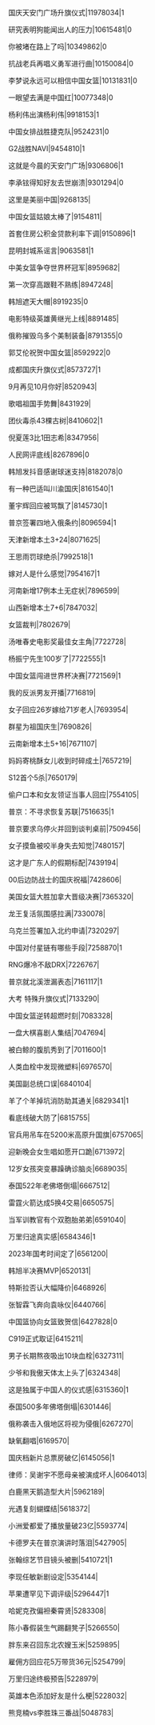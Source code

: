 国庆天安门广场升旗仪式|11978034|1

研究表明狗能闻出人的压力|10615481|0

你被堵在路上了吗|10349862|0

抗战老兵再唱义勇军进行曲|10150084|0

李梦说永远可以相信中国女篮|10131831|0

一眼望去满是中国红|10077348|0

杨利伟出演杨利伟|9918153|1

中国女排战胜捷克队|9524231|0

G2战胜NAVI|9454810|1

这就是今晨的天安门广场|9306806|1

李承铉得知好友去世崩溃|9301294|0

这里是美丽中国|9268135|

中国女篮姑娘太棒了|9154811|

首套住房公积金贷款利率下调|9150896|1

昆明封城系谣言|9063581|1

中美女篮争夺世界杯冠军|8959682|

第一次穿高跟鞋不熟练|8947248|

韩旭遮天大帽|8919235|0

电影特级英雄黄继光上线|8891485|

俄称摧毁乌多个美制装备|8791355|0

郭艾伦祝贺中国女篮|8592922|0

成都国庆升旗仪式|8573727|1

9月再见10月你好|8520943|

歌唱祖国手势舞|8431929|

团伙毒杀43棵古树|8410602|1

倪夏莲3比1田志希|8347956|

人民网评底线|8267896|0

韩旭发抖音感谢球迷支持|8182078|0

有一种巴适叫川渝国庆|8161540|1

董宇辉回应被骂飘了|8145730|1

普京签署四地入俄条约|8096594|1

天津新增本土3+24|8071625|

王思雨罚球绝杀|7992518|1

嫁对人是什么感觉|7954167|1

河南新增17例本土无症状|7896599|

山西新增本土7+6|7847032|

女篮裁判|7802679|

汤唯春史电影奖最佳女主角|7722728|

杨振宁先生100岁了|7722555|1

中国女篮闯进世界杯决赛|7721569|1

我的反派男友开播|7716819|

女子回应26岁嫁给71岁老人|7693954|

群星为祖国庆生|7690826|

云南新增本土5+16|7671107|

妈妈寄桃酥女儿收到时碎成土|7657219|

S12首个5杀|7650179|

偷户口本和女友领证当事人回应|7554105|

普京：不寻求恢复苏联|7516635|1

普京要求乌停火并回到谈判桌前|7509456|

女子摸鱼被咬半身失去知觉|7480157|

这才是广东人的假期标配|7439194|

00后边防战士的国庆祝福|7428606|

美国女篮大胜加拿大晋级决赛|7365320|

龙王复活氛围感拉满|7330078|

乌克兰签署加入北约申请|7320297|

中国对付星链有哪些手段|7258870|1

RNG爆冷不敌DRX|7226767|

普京就北溪泄漏表态|7161117|1

大考 特殊升旗仪式|7133290|

中国女篮逆转超燃时刻|7083328|

一盘大棋喜剧人集结|7047694|

被白鲸的腹肌秀到了|7011600|1

人类血栓中发现微塑料|6976570|

美国副总统口误|6840104|

羊了个羊掉坑消防助其通关|6829341|1

看底线破大防了|6815755|

官兵用吊车在5200米高原升国旗|6757065|

迎新晚会女生唱如愿开口跪|6713972|

12岁女孩突变暴躁确诊脑炎|6689035|

泰国522年老佛塔倒塌|6667512|

雷霆火箭达成5换4交易|6650575|

当军训教官有个双胞胎弟弟|6591040|

万里归途真实感|6584346|1

2023年国考时间定了|6561200|

韩旭半决赛MVP|6520131|

特斯拉否认大幅降价|6468926|

张智霖飞奔向袁咏仪|6440766|

中国篮协向女篮致贺信|6427828|0

C919正式取证|6415211|

男子长期熬夜吸出10块血栓|6327311|

少爷和我傲天体太上头了|6324348|

这是独属于中国人的仪式感|6315360|1

泰国500多年佛塔倒塌|6301446|

俄称袭击入俄地区将视为侵俄|6267270|

缺氧翻唱|6169570|

国庆档新片总票房破亿|6145056|1

律师：吴谢宇不愿母亲被演成坏人|6064013|

白鹿黑天鹅造型大片|5962189|

光遇复刻蝴蝶结|5618372|

小洲爱都爱了播放量破23亿|5593774|

卡德罗夫在普京演讲时落泪|5427905|

张翰综艺节目镜头被删|5410721|1

李现任敏新剧设定|5354144|

苹果遭罕见下调评级|5296447|1

哈妮克孜偏袒秦霄贤|5283308|

陈小春假装生气踢翻凳子|5266550|

胖东来召回东北农嫂玉米|5259895|

雇佣方回应花5万带货36元|5254799|

万里归途终极预告|5228979|

英雄本色添加好友是什么梗|5228032|

熊竞楠vs李胜珠三番战|5048783|

